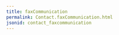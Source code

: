 ```yaml
---
title: faxCommunication
permalink: Contact.faxCommunication.html
jsonid: contact_faxcommunication
---
```

